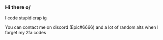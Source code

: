 ### Hi there o/
I code stupid crap ig

You can contact me on discord (Epic#6666) and a lot of random alts when I forget my 2fa codes
